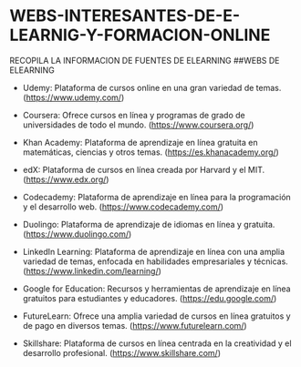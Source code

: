 # WEBS-INTERESANTES-DE-E-LEARNIG-Y-FORMACION-ONLINE
RECOPILA LA INFORMACION DE FUENTES DE ELEARNING 
 ##WEBS DE ELEARNING 
- Udemy: Plataforma de cursos online en una gran variedad de temas. (https://www.udemy.com/)

- Coursera: Ofrece cursos en línea y programas de grado de universidades de todo el mundo. (https://www.coursera.org/)

- Khan Academy: Plataforma de aprendizaje en línea gratuita en matemáticas, ciencias y otros temas. (https://es.khanacademy.org/)

- edX: Plataforma de cursos en línea creada por Harvard y el MIT. (https://www.edx.org/)

- Codecademy: Plataforma de aprendizaje en línea para la programación y el desarrollo web. (https://www.codecademy.com/)

- Duolingo: Plataforma de aprendizaje de idiomas en línea y gratuita. (https://www.duolingo.com/)

- LinkedIn Learning: Plataforma de aprendizaje en línea con una amplia variedad de temas, enfocada en habilidades empresariales y técnicas. (https://www.linkedin.com/learning/)

- Google for Education: Recursos y herramientas de aprendizaje en línea gratuitos para estudiantes y educadores. (https://edu.google.com/)

- FutureLearn: Ofrece una amplia variedad de cursos en línea gratuitos y de pago en diversos temas. (https://www.futurelearn.com/)

- Skillshare: Plataforma de cursos en línea centrada en la creatividad y el desarrollo profesional. (https://www.skillshare.com/)
